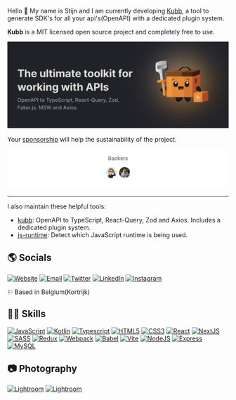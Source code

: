 Hello 👋 My name is Stijn and I am currently developing [Kubb](https://www.kubb.dev/), a tool to generate SDK's for all your api's(OpenAPI) with a dedicated plugin system. 

**Kubb** is a MIT licensed open source project and completely free to use.

<p align="center">
  <picture>
    <source media="(prefers-color-scheme: dark)" srcset="https://raw.githubusercontent.com/kubb-labs/kubb/main/assets/banner.png" width="700">
    <img alt="Kubb banner" src="https://raw.githubusercontent.com/kubb-labs/kubb/main/assets/banner.png" width="700">
  </picture>
</p>

Your [sponsorship](https://github.com/sponsors/stijnvanhulle) will help the sustainability of the project.

<p align="center">
  <a href="https://github.com/sponsors/stijnvanhulle">
    <img src="https://raw.githubusercontent.com/stijnvanhulle/sponsors/main/sponsors.svg" alt="My sponsors" />
  </a>
</p>

---

I also maintain these helpful tools:

* [kubb](https://github.com/kubb-labs/kubb): OpenAPI to TypeScript, React-Query, Zod and Axios. Includes a dedicated plugin system.
* [js-runtime](https://github.com/stijnvanhulle/js-runtime): Detect which JavaScript runtime is being used.


 ## 🌎 Socials

<a aligh="left" href="https://stijnvanhulle.be" target="_blank" rel="noreferrer noopener"><img src="https://raw.githubusercontent.com/0xShapeShifter/readme-md/master/public/images/socials/globe.svg" alt="Website" width="22" height="22" /></a> <a aligh="left" href="mailto:stijn@stijnvanhulle.be" target="_blank" rel="noreferrer noopener"><img src="https://raw.githubusercontent.com/0xShapeShifter/readme-md/master/public/images/socials/at.svg" alt="Email" width="22" height="22" /></a> <a aligh="left" href="https://twitter.com/stijnvanhulle" target="_blank" rel="noreferrer noopener"><img src="https://raw.githubusercontent.com/0xShapeShifter/readme-md/master/public/images/socials/twitter.svg" alt="Twitter" width="22" height="22" /></a> <a aligh="left" href="https://www.linkedin.com/in/stijnvanhulle" target="_blank" rel="noreferrer noopener"><img src="https://raw.githubusercontent.com/0xShapeShifter/readme-md/master/public/images/socials/linkedin.svg" alt="LinkedIn" width="22" height="22" /></a> <a aligh="left" href="http://instagram.com/stijnvanhulle" target="_blank" rel="noreferrer noopener"><img src="https://raw.githubusercontent.com/0xShapeShifter/readme-md/master/public/images/socials/instagram.svg" alt="Instagram" width="22" height="22" /></a> 

⚐ Based in Belgium(Kortrijk)

 ## 💪🏽 Skills
   <a href="https://www.javascript.com" target="_blank" rel="noreferrer noopener"><img src="https://raw.githubusercontent.com/0xShapeShifter/readme-md/master/public/images/skills/core/javascript.svg" alt="JavaScript" width="25" height="25" /></a> <a href="https://kotlinlang.org" target="_blank" rel="noreferrer noopener"><img src="https://raw.githubusercontent.com/0xShapeShifter/readme-md/master/public/images/skills/core/kotlin.svg" alt="Kotlin" width="25" height="25" /></a> <a href="https://www.typescriptlang.org" target="_blank" rel="noreferrer noopener"><img src="https://raw.githubusercontent.com/0xShapeShifter/readme-md/master/public/images/skills/core/typescript.svg" alt="Typescript" width="25" height="25" /></a>  <a href="https://html.com/html5/" target="_blank" rel="noreferrer noopener"><img src="https://raw.githubusercontent.com/0xShapeShifter/readme-md/master/public/images/skills/frontend/html5.svg" alt="HTML5" width="25" height="25" /></a> <a href="https://css3.com" target="_blank" rel="noreferrer noopener"><img src="https://raw.githubusercontent.com/0xShapeShifter/readme-md/master/public/images/skills/frontend/css3.svg" alt="CSS3" width="25" height="25" /></a> <a href="https://reactjs.org" target="_blank" rel="noreferrer noopener"><img src="https://raw.githubusercontent.com/0xShapeShifter/readme-md/master/public/images/skills/frontend/react.svg" alt="React" width="25" height="25" /></a> <a href="https://nextjs.org" target="_blank" rel="noreferrer noopener"><img src="https://raw.githubusercontent.com/0xShapeShifter/readme-md/master/public/images/skills/frontend/nextjs.svg" alt="NextJS" width="25" height="25" /></a> <a href="https://sass-lang.com" target="_blank" rel="noreferrer noopener"><img src="https://raw.githubusercontent.com/0xShapeShifter/readme-md/master/public/images/skills/frontend/sass.svg" alt="SASS" width="25" height="25" /></a> <a href="https://redux.js.org" target="_blank" rel="noreferrer noopener"><img src="https://raw.githubusercontent.com/0xShapeShifter/readme-md/master/public/images/skills/frontend/redux.svg" alt="Redux" width="25" height="25" /></a> <a href="https://webpack.js.org" target="_blank" rel="noreferrer noopener"><img src="https://raw.githubusercontent.com/0xShapeShifter/readme-md/master/public/images/skills/frontend/webpack.svg" alt="Webpack" width="25" height="25" /></a> <a href="https://babeljs.io" target="_blank" rel="noreferrer noopener"><img src="https://raw.githubusercontent.com/0xShapeShifter/readme-md/master/public/images/skills/frontend/babel.svg" alt="Babel" width="25" height="25" /></a> <a href="http://vitejs.dev/" target="_blank" rel="noreferrer noopener"><img src="https://raw.githubusercontent.com/0xShapeShifter/readme-md/master/public/images/skills/frontend/vite.svg" alt="Vite" width="25" height="25" /></a>  <a href="https://nodejs.org" target="_blank" rel="noreferrer noopener"><img src="https://raw.githubusercontent.com/0xShapeShifter/readme-md/master/public/images/skills/backend/nodejs.svg" alt="NodeJS" width="25" height="25" /></a> <a href="http://expressjs.com" target="_blank" rel="noreferrer noopener"><img src="https://raw.githubusercontent.com/0xShapeShifter/readme-md/master/public/images/skills/backend/express.svg" alt="Express" width="25" height="25" /></a> <a href="https://www.mysql.com" target="_blank" rel="noreferrer noopener"><img src="https://raw.githubusercontent.com/0xShapeShifter/readme-md/master/public/images/skills/backend/mysql.svg" alt="MySQL" width="25" height="25" /></a>    

 ## 📷 Photography
   <a href="https://www.adobe.com/products/lightroom.html" target="_blank" rel="noreferrer noopener"><img src="https://raw.githubusercontent.com/0xShapeShifter/readme-md/master/public/images/skills/software/lightroom.svg" alt="Lightroom" width="25" height="25" /></a> <a href="https://stijn.photography/" target="_blank" rel="noreferrer noopener"><img src="https://raw.githubusercontent.com/0xShapeShifter/readme-md/master/public/images/utils/browser.svg" alt="Lightroom" width="25" height="25" /></a> 

<!--https://readme-dev.vercel.app/create -->
